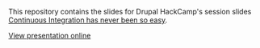 This repository contains the slides for Drupal HackCamp's session slides
[Continuous Integration has never been so easy](https://drupalhackcamp.org/continuous-integration-has-never-been-so-easy).

[View presentation online](http://juampynr.github.io/drupal8ci-slides)
